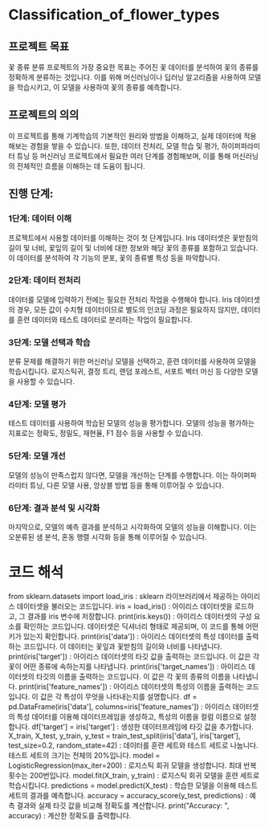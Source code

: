 # Classification_of_flower_types


## 프로젝트 목표
꽃 종류 분류 프로젝트의 가장 중요한 목표는 주어진 꽃 데이터를 분석하여 꽃의 종류를 정확하게 분류하는 것입니다. 이를 위해 머신러닝이나 딥러닝 알고리즘을 사용하여 모델을 학습시키고, 이 모델을 사용하여 꽃의 종류를 예측합니다.

## 프로젝트의 의의
이 프로젝트를 통해 기계학습의 기본적인 원리와 방법을 이해하고, 실제 데이터에 적용해보는 경험을 쌓을 수 있습니다. 또한, 데이터 전처리, 모델 학습 및 평가, 하이퍼파라미터 튜닝 등 머신러닝 프로젝트에서 필요한 여러 단계를 경험해보며, 이를 통해 머신러닝의 전체적인 흐름을 이해하는 데 도움이 됩니다.

## 진행 단계:

### 1단계: 데이터 이해
프로젝트에서 사용할 데이터를 이해하는 것이 첫 단계입니다. Iris 데이터셋은 꽃받침의 길이 및 너비, 꽃잎의 길이 및 너비에 대한 정보와 해당 꽃의 종류를 포함하고 있습니다. 이 데이터를 분석하여 각 기능의 분포, 꽃의 종류별 특성 등을 파악합니다.

### 2단계: 데이터 전처리
데이터를 모델에 입력하기 전에는 필요한 전처리 작업을 수행해야 합니다. Iris 데이터셋의 경우, 모든 값이 수치형 데이터이므로 별도의 인코딩 과정은 필요하지 않지만, 데이터를 훈련 데이터와 테스트 데이터로 분리하는 작업이 필요합니다.

### 3단계: 모델 선택과 학습
분류 문제를 해결하기 위한 머신러닝 모델을 선택하고, 훈련 데이터를 사용하여 모델을 학습시킵니다. 로지스틱귀, 결정 트리, 랜덤 포레스트, 서포트 벡터 머신 등 다양한 모델을 사용할 수 있습니다.

### 4단계: 모델 평가
테스트 데이터를 사용하여 학습된 모델의 성능을 평가합니다. 모델의 성능을 평가하는 지표로는 정확도, 정밀도, 재현율, F1 점수 등을 사용할 수 있습니다.

### 5단계: 모델 개선
모델의 성능이 만족스럽지 않다면, 모델을 개선하는 단계를 수행합니다. 이는 하이퍼파라미터 튜닝, 다른 모델 사용, 앙상블 방법 등을 통해 이루어질 수 있습니다.

### 6단계: 결과 분석 및 시각화
마지막으로, 모델의 예측 결과를 분석하고 시각화하여 모델의 성능을 이해합니다. 이는 오분류된 샘 분석, 혼동 행렬 시각화 등을 통해 이루어질 수 있습니다.



# 코드 해석

from sklearn.datasets import load_iris : sklearn 라이브러리에서 제공하는 아이리스 데이터셋을 불러오는 코드입니다.
iris = load_iris() : 아이리스 데이터셋을 로드하고, 그 결과를 iris 변수에 저장합니다.
print(iris.keys()) : 아이리스 데이터셋의 구성 요소를 확인하는 코드입니다. 데이터셋은 딕셔너리 형태로 제공되며, 이 코드를 통해 어떤 키가 있는지 확인합니다.
print(iris['data']) : 아이리스 데이터셋의 특성 데이터를 출력하는 코드입니다. 이 데이터는 꽃잎과 꽃받침의 길이와 너비를 나타냅니다.
print(iris['target']) : 아이리스 데이터셋의 타깃 값을 출력하는 코드입니다. 이 값은 각 꽃이 어떤 종류에 속하는지를 나타냅니다.
print(iris['target_names']) : 아이리스 데이터셋의 타깃의 이름을 출력하는 코드입니다. 이 값은 각 꽃의 종류의 이름을 나타냅니다.
print(iris['feature_names']) : 아이리스 데이터셋의 특성의 이름을 출력하는 코드입니다. 이 값은 각 특성이 무엇을 나타내는지를 설명합니다.
df = pd.DataFrame(iris['data'], columns=iris['feature_names']) : 아이리스 데이터셋의 특성 데이터를 이용해 데이터프레임을 생성하고, 특성의 이름을 컬럼 이름으로 설정합니다.
df['target'] = iris['target'] : 생성한 데이터프레임에 타깃 값을 추가합니다.
X_train, X_test, y_train, y_test = train_test_split(iris['data'], iris['target'], test_size=0.2, random_state=42) : 데이터를 훈련 세트와 테스트 세트로 나눕니다. 테스트 세트의 크기는 전체의 20%입니다.
model = LogisticRegression(max_iter=200) : 로지스틱 회귀 모델을 생성합니다. 최대 반복 횟수는 200번입니다.
model.fit(X_train, y_train) : 로지스틱 회귀 모델을 훈련 세트로 학습시킵니다.
predictions = model.predict(X_test) : 학습한 모델을 이용해 테스트 세트의 결과를 예측합니다.
accuracy = accuracy_score(y_test, predictions) : 예측 결과와 실제 타깃 값을 비교해 정확도를 계산합니다.
print("Accuracy: ", accuracy) : 계산한 정확도를 출력합니다.

